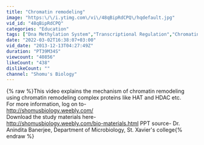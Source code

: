 ```yaml
---
title: "Chromatin remodeling"
image: "https:\/\/i.ytimg.com\/vi\/48qBipRdCPQ\/hqdefault.jpg"
vid_id: "48qBipRdCPQ"
categories: "Education"
tags: ["Dna Methylation System","Transcriptional Regulation","Chromatin Remodeling Complex"]
date: "2022-03-02T16:38:07+03:00"
vid_date: "2013-12-13T04:27:49Z"
duration: "PT39M34S"
viewcount: "40856"
likeCount: "438"
dislikeCount: ""
channel: "Shomu's Biology"
---
```

{% raw %}This video explains the mechanism of chromatin remodeling using chromatin remodeling complex proteins like HAT and HDAC etc.<br />For more information, log on to-<br /><a rel="nofollow" target="blank" href="http://shomusbiology.weebly.com/">http://shomusbiology.weebly.com/</a><br />Download the study materials here-<br /><a rel="nofollow" target="blank" href="http://shomusbiology.weebly.com/bio-materials.html">http://shomusbiology.weebly.com/bio-materials.html</a> PPT source- Dr. Anindita Banerjee, Department of Microbiology, St. Xavier's college{% endraw %}

